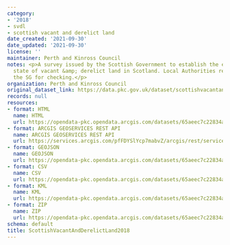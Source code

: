 ```yaml
---
category:
- '2018'
- svdl
- scottish vacant and derelict land
date_created: '2021-09-30'
date_updated: '2021-09-30'
license: ''
maintainer: Perth and Kinross Council
notes: <p>A survey issued by the Scottish Government to establish the extent &amp;
  state of vacant &amp; derelict land in Scotland. Local Authorities return data to
  the SG for checking.</p>
organization: Perth and Kinross Council
original_dataset_link: https://data.pkc.gov.uk/dataset/scottishvacantandderelictland2018
records: null
resources:
- format: HTML
  name: HTML
  url: https://opendata-pkc.opendata.arcgis.com/datasets/65aeec7c22834a97abaad1147012f602_0
- format: ARCGIS GEOSERVICES REST API
  name: ARCGIS GEOSERVICES REST API
  url: https://services.arcgis.com/pfFDYSlYcp7mabvZ/arcgis/rest/services/SVDLS_2018/FeatureServer/0
- format: GEOJSON
  name: GEOJSON
  url: https://opendata-pkc.opendata.arcgis.com/datasets/65aeec7c22834a97abaad1147012f602_0.geojson?outSR=%7B%22latestWkid%22%3A27700%2C%22wkid%22%3A27700%7D
- format: CSV
  name: CSV
  url: https://opendata-pkc.opendata.arcgis.com/datasets/65aeec7c22834a97abaad1147012f602_0.csv?outSR=%7B%22latestWkid%22%3A27700%2C%22wkid%22%3A27700%7D
- format: KML
  name: KML
  url: https://opendata-pkc.opendata.arcgis.com/datasets/65aeec7c22834a97abaad1147012f602_0.kml?outSR=%7B%22latestWkid%22%3A27700%2C%22wkid%22%3A27700%7D
- format: ZIP
  name: ZIP
  url: https://opendata-pkc.opendata.arcgis.com/datasets/65aeec7c22834a97abaad1147012f602_0.zip?outSR=%7B%22latestWkid%22%3A27700%2C%22wkid%22%3A27700%7D
schema: default
title: ScottishVacantAndDerelictLand2018
---
```

